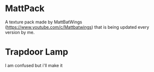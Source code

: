 # MattPack
A texture pack made by MattBatWings (https://www.youtube.com/c/Mattbatwings) that is being updated every version by me.
# Trapdoor Lamp
I am confused but i'll make it
